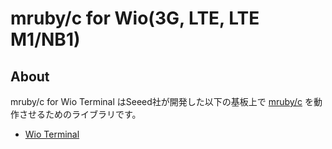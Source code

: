 # mruby/c for Wio(3G, LTE, LTE M1/NB1)

## About
mruby/c for Wio Terminal はSeeed社が開発した以下の基板上で [mruby/c](https://github.com/mrubyc/mrubyc) を動作させるためのライブラリです。

* [Wio Terminal](https://wiki.seeedstudio.com/Wio-Terminal-Getting-Started/)